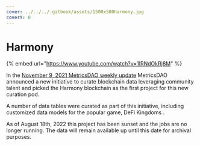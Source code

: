 ```yaml
---
cover: ../../../.gitbook/assets/1500x500harmony.jpg
coverY: 0
---
```


# Harmony

{% embed url="https://www.youtube.com/watch?v=1IRNdOkRj8M" %}

In the [November 9, 2021 MetricsDAO weekly update](https://mirror.xyz/0x3138165f8d21d4869dbD406CD8bc8055CAC8fb6E/T-cnL3rLnjKVPjE1woecZh2rwLRyaDrAmeT6v8565Ik) MetricsDAO announced a new initiative to curate blockchain data leveraging community talent and picked the Harmony blockchain as the first project for this new curation pod.

A number of data tables were curated as part of this initiative, including customized data models for the popular game, DeFi Kingdoms .

As of August 18th, 2022 this project has been sunset and the jobs are no longer running. The data will remain available up until this date for archival purposes.

